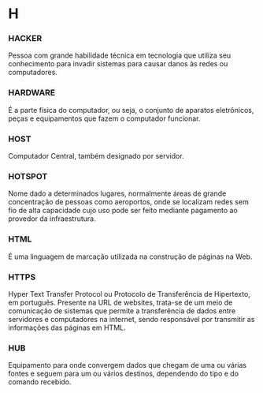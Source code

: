 # H

### HACKER

Pessoa com grande habilidade técnica em tecnologia que utiliza seu conhecimento para invadir sistemas para causar danos às redes ou computadores.

### HARDWARE

É a parte física do computador, ou seja, o conjunto de aparatos eletrônicos, peças e equipamentos que fazem o computador funcionar.

### HOST

Computador Central, também designado por servidor.

### HOTSPOT

Nome dado a determinados lugares, normalmente áreas de grande concentração de pessoas como aeroportos, onde se localizam redes sem fio de alta capacidade cujo uso pode ser feito mediante pagamento ao provedor da infraestrutura.

### HTML

É uma linguagem de marcação utilizada na construção de páginas na Web.

### HTTPS

Hyper Text Transfer Protocol ou Protocolo de Transferência de Hipertexto, em português. Presente na URL de websites, trata-se de um meio de comunicação de sistemas que permite a transferência de dados entre servidores e computadores na internet, sendo responsável por transmitir as informações das páginas em HTML.

### HUB

Equipamento para onde convergem dados que chegam de uma ou várias fontes e seguem para um ou vários destinos, dependendo do tipo e do comando recebido.
